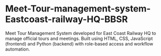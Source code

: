 # Meet-Tour-management-system-Eastcoast-railway-HQ-BBSR
Meet Tour Management System developed for East Coast Railway HQ to manage official tours and meetings. Built using HTML, CSS, JavaScript (frontend) and Python (backend) with role-based access and workflow automation.
